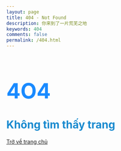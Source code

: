```yaml
---
layout: page
title: 404 - Not Found
description: 你来到了一片荒芜之地
keywords: 404
comments: false
permalink: /404.html
---
```

<div class="text-center">
  <h1 style="color: #198AFF; font-size: 55px">4O4</h1>
  <p class="lead"></p><h1 style="color: #198ACF; front-size: 150px">Không tìm thấy trang</h1>
  <a class="btn btn-primary" href="{{site.url}}{{site.baseurl}}"> Trở về trang chủ </a>
</div>
